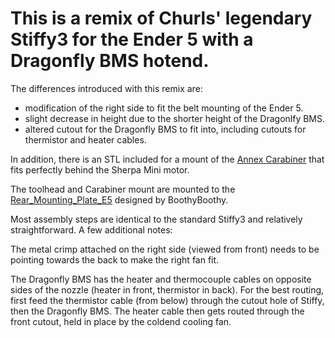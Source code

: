 # This is a remix of Churls' legendary Stiffy3 for the Ender 5 with a Dragonfly BMS hotend. 

The differences introduced with this remix are: 
- modification of the right side to fit the belt mounting of the Ender 5. 
- slight decrease in height due to the shorter height of the Dragonlfy BMS. 
- altered cutout for the Dragonfly BMS to fit into, including cutouts for thermistor and heater cables. 

In addition, there is an STL included for a mount of the [Annex Carabiner](https://github.com/Annex-Engineering/Annex_Engineering_PCBs/tree/master/carabiner-series-toolboard/carabiner) that fits perfectly behind the Sherpa Mini motor. 

The toolhead and Carabiner mount are mounted to the [Rear_Mounting_Plate_E5](https://www.thingiverse.com/thing:4945681) designed by BoothyBoothy. 

Most assembly steps are identical to the standard Stiffy3 and relatively straightforward. A few additional notes:

The metal crimp attached on the right side (viewed from front) needs to be pointing towards the back to make the right fan fit. 

The Dragonfly BMS has the heater and thermocouple cables on opposite sides of the nozzle (heater in front, thermistor in back). For the best routing, first feed the thermistor cable (from below) through the cutout hole of Stiffy, then the Dragonfly BMS. The heater cable then gets routed through the front cutout, held in place by the coldend cooling fan. 